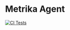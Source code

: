 # Metrika Agent

[![CI Tests](https://github.com/Metrika-Inc/agent/actions/workflows/ci.yml/badge.svg?branch=v0%2Fmaster)](https://github.com/Metrika-Inc/agent/actions/workflows/ci.yml)

